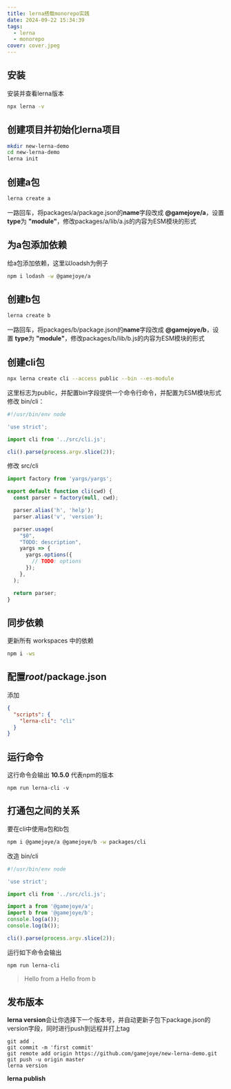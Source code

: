 ```yaml
---
title: lerna搭载monorepo实践
date: 2024-09-22 15:34:39
tags: 
  - lerna
  - monorepo
cover: cover.jpeg
---
```


## 安装
安装并查看lerna版本
```bash
npx lerna -v
```

## 创建项目并初始化lerna项目
```bash
mkdir new-lerna-demo
cd new-lerna-demo
lerna init
```

## 创建a包
```bash
lerna create a
```
一路回车，将packages/a/package.json的**name**字段改成 **@gamejoye/a**，设置 **type**为 **"module"**，修改packages/a/lib/a.js的内容为ESM模块的形式

## 为a包添加依赖
给a包添加依赖，这里以loadsh为例子
```bash
npm i lodash -w @gamejoye/a
```

## 创建b包
```bash
lerna create b
```
一路回车，将packages/b/package.json的**name**字段改成 **@gamejoye/b**，设置 **type**为 **"module"**，修改packages/b/lib/b.js的内容为ESM模块的形式

## 创建cli包
```bash
npx lerna create cli --access public --bin --es-module
```
这里标志为public，并配置bin字段提供一个命令行命令，并配置为ESM模块形式
修改 bin/cli：
```javascript
#!/usr/bin/env node

'use strict';

import cli from '../src/cli.js';

cli().parse(process.argv.slice(2));
```

修改 src/cli
```javascript
import factory from 'yargs/yargs';

export default function cli(cwd) {
  const parser = factory(null, cwd);

  parser.alias('h', 'help');
  parser.alias('v', 'version');

  parser.usage(
    "$0",
    "TODO: description",
    yargs => {
      yargs.options({
        // TODO: options
      });
    },
  );

  return parser;
}


```

## 同步依赖
更新所有 workspaces 中的依赖
```bash
npm i -ws
```

## 配置*root*/package.json
添加
```json
{
  "scripts": {
    "lerna-cli": "cli"
  }
}
```

## 运行命令
这行命令会输出 **10.5.0** 代表npm的版本
```
npm run lerna-cli -v
```

## 打通包之间的关系
要在cli中使用a包和b包
```bash
npm i @gamejoye/a @gamejoye/b -w packages/cli
```

改造 bin/cli
```javascript
#!/usr/bin/env node

'use strict';

import cli from '../src/cli.js';

import a from '@gamejoye/a';
import b from '@gamejoye/b';
console.log(a());
console.log(b());

cli().parse(process.argv.slice(2));

```

运行如下命令会输出
```bash
npm run lerna-cli
```
> Hello from a
> Hello from b

## 发布版本
**lerna version**会让你选择下一个版本号，并自动更新子包下package.json的version字段，同时进行push到远程并打上tag
```
git add .
git commit -m 'first commit'
git remote add origin https://github.com/gamejoye/new-lerna-demo.git
git push -u origin master
lerna version
```

**lerna publish**